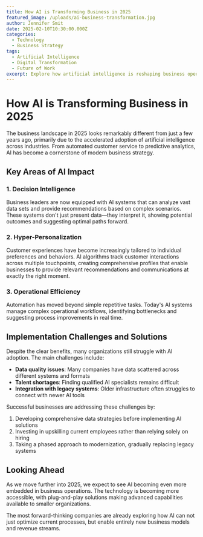 ```yaml
---
title: How AI is Transforming Business in 2025
featured_image: /uploads/ai-business-transformation.jpg
author: Jennifer Smit
date: 2025-02-10T10:30:00.000Z
categories:
  - Technology
  - Business Strategy
tags:
  - Artificial Intelligence
  - Digital Transformation
  - Future of Work
excerpt: Explore how artificial intelligence is reshaping business operations, decision-making processes, and customer experiences in 2025.
---
```


# How AI is Transforming Business in 2025

The business landscape in 2025 looks remarkably different from just a few years ago, primarily due to the accelerated adoption of artificial intelligence across industries. From automated customer service to predictive analytics, AI has become a cornerstone of modern business strategy.

## Key Areas of AI Impact

### 1. Decision Intelligence

Business leaders are now equipped with AI systems that can analyze vast data sets and provide recommendations based on complex scenarios. These systems don't just present data—they interpret it, showing potential outcomes and suggesting optimal paths forward.

### 2. Hyper-Personalization

Customer experiences have become increasingly tailored to individual preferences and behaviors. AI algorithms track customer interactions across multiple touchpoints, creating comprehensive profiles that enable businesses to provide relevant recommendations and communications at exactly the right moment.

### 3. Operational Efficiency

Automation has moved beyond simple repetitive tasks. Today's AI systems manage complex operational workflows, identifying bottlenecks and suggesting process improvements in real time.

## Implementation Challenges and Solutions

Despite the clear benefits, many organizations still struggle with AI adoption. The main challenges include:

- **Data quality issues**: Many companies have data scattered across different systems and formats
- **Talent shortages**: Finding qualified AI specialists remains difficult
- **Integration with legacy systems**: Older infrastructure often struggles to connect with newer AI tools

Successful businesses are addressing these challenges by:

1. Developing comprehensive data strategies before implementing AI solutions
2. Investing in upskilling current employees rather than relying solely on hiring
3. Taking a phased approach to modernization, gradually replacing legacy systems

## Looking Ahead

As we move further into 2025, we expect to see AI becoming even more embedded in business operations. The technology is becoming more accessible, with plug-and-play solutions making advanced capabilities available to smaller organizations.

The most forward-thinking companies are already exploring how AI can not just optimize current processes, but enable entirely new business models and revenue streams.
